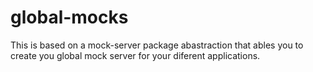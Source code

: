 # global-mocks
This is based on a mock-server package abastraction that ables you to create you global mock server for your diferent applications.
